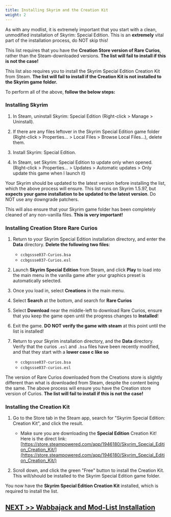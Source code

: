 ```yaml
---
title: Installing Skyrim and the Creation Kit
weight: 2
---
```

As with any modlist, it is extremely important that you start with a clean, unmodified installation of Skyrim: Special Edition. This is an **extremely** vital part of the installation process, do NOT skip this!

This list requires that you have the **Creation Store version of Rare Curios**, rather than the Steam-downloaded versions. **The list will fail to install if this is not the case!**

This list also requires you to install the Skyrim Special Edition Creation Kit from Steam. **The list will fail to install if the Creation Kit is not installed to the Skyrim game folder.**

To perform all of the above, **follow the below steps:**

### Installing Skyrim

1. In Steam, uninstall Skyrim: Special Edition (Right-click > Manage > Uninstall).

2. If there are any files leftover in the Skyrim Special Edition game folder (Right-click > Properties… > Local Files > Browse Local Files…), delete them.

3. Install Skyrim: Special Edition.

4. In Steam, set Skyrim: Special Edition to update only when opened. (Right-click > Properties… > Updates > Automatic updates > Only update this game when I launch it)

Your Skyrim should be updated to the latest version before installing the list, which the above process will ensure. This list runs on Skyrim 1.5.97, but **expects your game installation to be updated to the latest version**. Do NOT use any downgrade patchers.

This will also ensure that your Skyrim game folder has been completely cleaned of any non-vanilla files. **This is very important!**

### Installing Creation Store Rare Curios

1. Return to your Skyrim Special Edition installation directory, and enter the **Data** directory. **Delete the following two files**:

    - `ccbgssse037-Curios.bsa`
    - `ccbgssse037-Curios.esl`

2. Launch **Skyrim Special Edition** from Steam, and click **Play** to load into the main menu in the vanilla game after your graphics preset is automatically selected.

3. Once you load in, select **Creations** in the main menu.

4. Select **Search** at the bottom, and search for **Rare Curios**

5. Select **Download** near the middle-left to download Rare Curios, ensure that you keep the game open until the progress changes to **Installed**!

6. Exit the game. **DO NOT verify the game with steam** at this point until the list is installed!

7. Return to your Skyrim installation directory, and the **Data** directory. Verify that the curios `.esl` and `.bsa` files have been recently modified, and that they start with a **lower case c like so**

    - `ccbgssse037-curios.bsa`
    - `ccbgssse037-curios.esl`

The version of Rare Curios downloaded from the Creations store is slightly different than what is downloaded from Steam, despite the content being the same. The above process will ensure you have the Creation store version of Curios. **The list will fail to install if this is not the case!**

### Installing the Creation Kit

1. Go to the Store tab in the Steam app, search for "Skyrim Special Edition: Creation Kit", and click the result.

    - Make sure you are downloading the **Special Edition** Creation Kit! Here is the direct link: [https://store.steampowered.com/app/1946180/Skyrim_Special_Edition_Creation_Kit/](https://store.steampowered.com/app/1946180/Skyrim_Special_Edition_Creation_Kit/)

2. Scroll down, and click the green "Free" button to install the Creation Kit. This will/should be installed to the Skyrim Special Edition game folder.

You now have the **Skyrim Special Edition Creation Kit** installed, which is required to install the list.

## [NEXT >> Wabbajack and Mod-List Installation](../wabbalistinstall)

